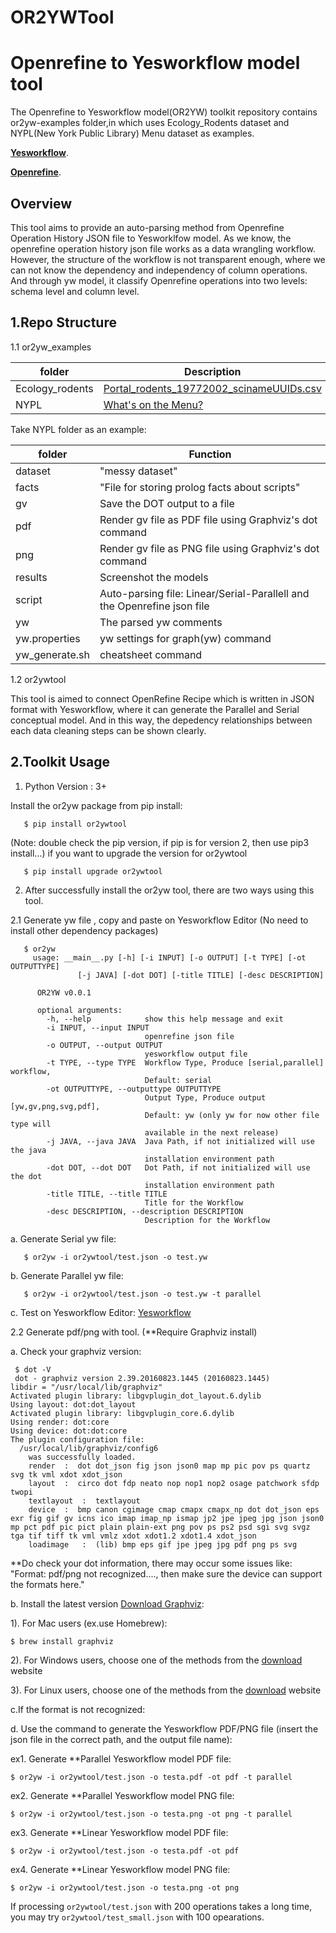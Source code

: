 # OR2YWTool
Openrefine to Yesworkflow model tool
====================================

The Openrefine to Yesworkflow model(OR2YW) toolkit repository contains or2yw-examples folder,in which uses Ecology_Rodents dataset and NYPL(New York Public Library) Menu dataset as examples.

**[Yesworkflow](https://github.com/yesworkflow-org/yw-prototypes)**.

**[Openrefine](http://openrefine.org/)**.

Overview
--------

This tool aims to provide an auto-parsing method from Openrefine Operation History JSON file to Yesworklfow model. As we know, the openrefine operation history json file works as a data wrangling workflow. However, the structure of the workflow is not transparent enough, where we can not know the dependency and independency of column operations. And through yw model, it classify Openrefine operations into two levels: schema level and column level. 

1.Repo Structure
------------------

1.1 or2yw_examples

folder          |  Description
----------------|------------
Ecology_rodents |  [Portal_rodents_19772002_scinameUUIDs.csv](https://ndownloader.figshare.com/files/7823341)
NYPL            |  [What's on the Menu?](http://menus.nypl.org/data)



Take NYPL folder as an example:

folder        |  Function
--------------|------------
dataset       |  "messy dataset"
facts         |  "File for storing prolog facts about scripts"
gv            |  Save the DOT output to a file
pdf           |  Render gv file as PDF file using Graphviz's dot command
png           |  Render gv file as PNG file using Graphviz's dot command
results       |  Screenshot the models
script        |  Auto-parsing file: Linear/Serial-Parallell and the Openrefine json file
yw            |  The parsed yw comments
yw.properties |  yw settings for graph(yw) command
yw_generate.sh|  cheatsheet command

1.2 or2ywtool 

This tool is aimed to connect OpenRefine Recipe which is written in JSON format with Yesworkflow, where it can generate the Parallel and Serial conceptual model. And in this way, the depedency relationships between each data cleaning steps can be shown clearly.





2.Toolkit Usage
----------------
1. Python Version : 3+
  
  Install the or2yw package from pip install: 
     
       $ pip install or2ywtool

(Note: double check the pip version, if pip is for version 2, then use pip3 install...)
if you want to upgrade the version for or2ywtool

       $ pip install upgrade or2ywtool

2. After successfully install the or2yw tool, there are two ways using this tool.

2.1 Generate yw file , copy and paste on Yesworkflow Editor (No need to install other dependency packages)

       $ or2yw
         usage: __main__.py [-h] [-i INPUT] [-o OUTPUT] [-t TYPE] [-ot OUTPUTTYPE]
                   [-j JAVA] [-dot DOT] [-title TITLE] [-desc DESCRIPTION]

          OR2YW v0.0.1

          optional arguments:
            -h, --help            show this help message and exit
            -i INPUT, --input INPUT
                                  openrefine json file
            -o OUTPUT, --output OUTPUT
                                  yesworkflow output file
            -t TYPE, --type TYPE  Workflow Type, Produce [serial,parallel] workflow,
                                  Default: serial
            -ot OUTPUTTYPE, --outputtype OUTPUTTYPE
                                  Output Type, Produce output [yw,gv,png,svg,pdf],
                                  Default: yw (only yw for now other file type will
                                  available in the next release)
            -j JAVA, --java JAVA  Java Path, if not initialized will use the java
                                  installation environment path
            -dot DOT, --dot DOT   Dot Path, if not initialized will use the dot
                                  installation environment path
            -title TITLE, --title TITLE
                                  Title for the Workflow
            -desc DESCRIPTION, --description DESCRIPTION
                                  Description for the Workflow

   a. Generate Serial yw file:
      
       $ or2yw -i or2ywtool/test.json -o test.yw
   
   b. Generate Parallel yw file:
       
       $ or2yw -i or2ywtool/test.json -o test.yw -t parallel
       
   c. Test on Yesworkflow Editor: [Yesworkflow](http://try.yesworkflow.org/)
       
2.2  Generate pdf/png with tool. (**Require Graphviz install)
   
   a. Check your graphviz version:
      
     $ dot -V 
     dot - graphviz version 2.39.20160823.1445 (20160823.1445)
    libdir = "/usr/local/lib/graphviz"
    Activated plugin library: libgvplugin_dot_layout.6.dylib
    Using layout: dot:dot_layout
    Activated plugin library: libgvplugin_core.6.dylib
    Using render: dot:core
    Using device: dot:dot:core
    The plugin configuration file:
      /usr/local/lib/graphviz/config6
        was successfully loaded.
        render	:  dot dot_json fig json json0 map mp pic pov ps quartz svg tk vml xdot xdot_json
        layout	:  circo dot fdp neato nop nop1 nop2 osage patchwork sfdp twopi
        textlayout	:  textlayout
        device	:  bmp canon cgimage cmap cmapx cmapx_np dot dot_json eps exr fig gif gv icns ico imap imap_np ismap jp2 jpe jpeg jpg json json0 mp pct pdf pic pict plain plain-ext png pov ps ps2 psd sgi svg svgz tga tif tiff tk vml vmlz xdot xdot1.2 xdot1.4 xdot_json
        loadimage	:  (lib) bmp eps gif jpe jpeg jpg pdf png ps svg
   
   **Do check your dot information, there may occur some issues like: "Format: pdf/png not recognized...., then make sure the device can support the formats here."
     
   b. Install the latest version [Download Graphviz](https://www.graphviz.org/download/):
   
   1). For Mac users (ex.use Homebrew):
    
    $ brew install graphviz
    
   2). For Windows users, choose one of the methods from the [download](https://www.graphviz.org/download/) website
   
   
   3). For Linux users, choose one of the methods from the [download](https://www.graphviz.org/download/) website
   
   c.If the format is not recognized:
    
   
   
   
   
   d. Use the command to generate the Yesworkflow PDF/PNG file (insert the json file in the correct path, and the output file name):
   
   ex1. Generate **Parallel Yesworkflow model PDF file:
   
    $ or2yw -i or2ywtool/test.json -o testa.pdf -ot pdf -t parallel
   
   ex2. Generate **Parallel Yesworkflow model PNG file:
   
    $ or2yw -i or2ywtool/test.json -o testa.png -ot png -t parallel
    
   ex3. Generate **Linear Yesworkflow model PDF file:
     
    $ or2yw -i or2ywtool/test.json -o testa.pdf -ot pdf
    
   ex4. Generate **Linear Yesworkflow model PNG file:
    
    $ or2yw -i or2ywtool/test.json -o testa.png -ot png

   If processing `or2ywtool/test.json` with 200 operations takes a long time, you may try `or2ywtool/test_small.json` with 100 opearations.